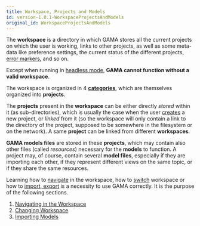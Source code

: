 ```yaml
---
title: Workspace, Projects and Models
id: version-1.8.1-WorkspaceProjectsAndModels
original_id: WorkspaceProjectsAndModels
---
```






The **workspace** is a directory in which GAMA stores all the current projects on which the user is working, links to other projects, as well as some meta-data like preference settings, the current status of the different projects, [error markers](ValidationOfModels), and so on.

Except when running in [headless mode](Headless), **GAMA cannot function without a valid workspace**.

The workspace is organized in 4 **[categories](NavigatingWorkspace)**, which are themselves organized into **projects**.

The **projects** present in the **workspace** can be either directly _stored_ within it (as sub-directories), which is usually the case when the user [creates](EditingModels#Creating_a_first_model) a new project, or _linked_ from it (so the workspace will only contain a link to the directory of the project, supposed to be somewhere in the filesystem or on the network). A same **project** can be linked from different **workspaces**.

**GAMA models files** are stored in these **projects**, which may contain also other files (called _resources_) necessary for the **models** to function. A project may, of course, contain several **model files**, especially if they are importing each other, if they represent different views on the same topic, or if they share the same resources.

Learning how to [navigate](NavigatingWorkspace) in the workspace, how to [switch](ChangingWorkspace) workspace or how to [import, export](ImportingModels) is a necessity to use GAMA correctly. It is the purpose of the following sections.

1. [Navigating in the Workspace](NavigatingWorkspace)
2. [Changing Workspace](ChangingWorkspace)
3. [Importing Models](ImportingModels)

